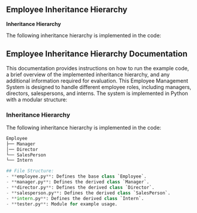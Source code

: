 
## Employee Inheritance Hierarchy

**Inheritance Hierarchy**

The following inheritance hierarchy is implemented in the code:

## Employee Inheritance Hierarchy Documentation

This documentation provides instructions on how to run the example code, a brief overview of the implemented inheritance hierarchy, and any additional information required for evaluation. This Employee Management System is designed to handle different employee roles, including managers, directors, salespersons, and interns. The system is implemented in Python with a modular structure:


### Inheritance Hierarchy

The following inheritance hierarchy is implemented in the code:

```python
Employee
├── Manager
│── Director
└── SalesPerson
└── Intern

## File Structure:
- **employee.py**: Defines the base class `Employee`.
- **manager.py**: Defines the derived class `Manager`.
- **director.py**: Defines the derived class `Director`.
- **salesperson.py**: Defines the derived class `SalesPerson`.
- **intern.py**: Defines the derived class `Intern`.
- **tester.py**: Module for example usage.

